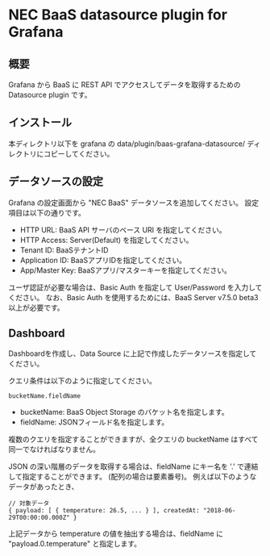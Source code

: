 NEC BaaS datasource plugin for Grafana
======================================

概要
----

Grafana から BaaS に REST API でアクセスしてデータを取得するための  Datasource plugin です。

インストール
------------

本ディレクトリ以下を grafana の data/plugin/baas-grafana-datasource/ ディレクトリにコピーしてください。

データソースの設定
-------------------

Grafana の設定画面から "NEC BaaS" データソースを追加してください。
設定項目は以下の通りです。

* HTTP URL: BaaS API サーバのベース URI を指定してください。
* HTTP Access: Server(Default) を指定してください。
* Tenant ID: BaaSテナントID
* Application ID: BaaSアプリIDを指定してください。
* App/Master Key: BaaSアプリ/マスターキーを指定してください。

ユーザ認証が必要な場合は、Basic Auth を指定して User/Password を入力してください。
なお、Basic Auth を使用するためには、BaaS Server v7.5.0 beta3 以上が必要です。

Dashboard
----------

Dashboardを作成し、Data Source に上記で作成したデータソースを指定してください。

クエリ条件は以下のように指定してください。

    bucketName.fieldName

* bucketName: BaaS Object Storage のバケット名を指定します。
* fieldName: JSONフィールド名を指定します。

複数のクエリを指定することができますが、全クエリの bucketName はすべて同一でなければなりません。

JSON の深い階層のデータを取得する場合は、fieldName にキー名を '.' で連結して指定することができます。
(配列の場合は要素番号)。
例えば以下のようなデータがあったとき、

    // 対象データ
    { payload: [ { temperature: 26.5, ... } ], createdAt: "2018-06-29T00:00:00.000Z" }
    
上記データから temperature の値を抽出する場合は、fieldName に "payload.0.temperature" と指定します。



